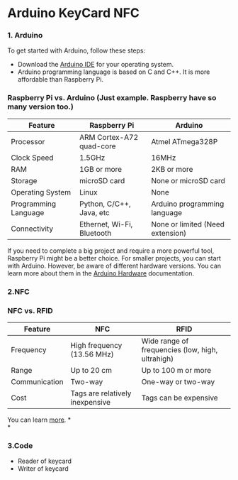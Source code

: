# Arduino KeyCard NFC

### 1. Arduino

To get started with Arduino, follow these steps:

- Download the [Arduino IDE](https://www.arduino.cc/en/software) for your operating system.
- Arduino programming language is based on C and C++. It is more affordable than Raspberry Pi.

### Raspberry Pi vs. Arduino (Just example. Raspberry have so many version too.)

| Feature             | Raspberry Pi                              | Arduino                   |
|---------------------|-----------------------------------------|---------------------------|
| Processor           | ARM Cortex-A72 quad-core                | Atmel ATmega328P          |
| Clock Speed         | 1.5GHz                                  | 16MHz                     |
| RAM                 | 1GB or more                             | 2KB or more               |
| Storage             | microSD card                            | None or microSD card      |
| Operating System    | Linux                                   | None                      |
| Programming Language| Python, C/C++, Java, etc                | Arduino programming language |
| Connectivity        | Ethernet, Wi-Fi, Bluetooth              | None or limited (Need extension) |

If you need to complete a big project and require a more powerful tool, Raspberry Pi might be a better choice. For smaller projects, you can start with Arduino. However, be aware of different hardware versions. You can learn more about them in the [Arduino Hardware](https://www.arduino.cc/en/hardware) documentation.

  
### 2.NFC
### NFC vs. RFID
| Feature             | NFC                                       | RFID                                             |
|---------------------|-----------------------------------------|-------------------------------------------------|
| Frequency           | High frequency (13.56 MHz)              | Wide range of frequencies (low, high, ultrahigh)|
| Range               | Up to 20 cm                             | Up to 100 m or more                             |
| Communication       | Two-way                                 | One-way or two-way                              |
| Cost                | Tags are relatively inexpensive         | Tags can be expensive                           |
You can learn [more](https://www.atlasrfidstore.com/rfid-insider/rfid-vs-nfc).
*  
*  
### 3.Code
*  Reader of keycard
*  Writer of keycard

